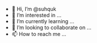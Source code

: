- 👋 Hi, I’m @suhquk
- 👀 I’m interested in ...
- 🌱 I’m currently learning ...
- 💞️ I’m looking to collaborate on ...
- 📫 How to reach me ...

<!---
suhquk/suhquk is a ✨ special ✨ repository because its `README.md` (this file) appears on your GitHub profile.
You can click the Preview link to take a look at your changes.
--->
